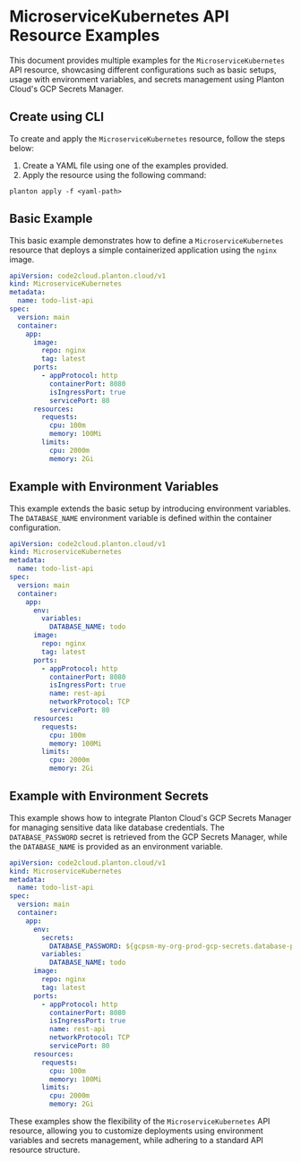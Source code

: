 # MicroserviceKubernetes API Resource Examples

This document provides multiple examples for the `MicroserviceKubernetes` API resource, showcasing different configurations such as basic setups, usage with environment variables, and secrets management using Planton Cloud's GCP Secrets Manager.

## Create using CLI

To create and apply the `MicroserviceKubernetes` resource, follow the steps below:

1. Create a YAML file using one of the examples provided.
2. Apply the resource using the following command:

```shell
planton apply -f <yaml-path>
```

## Basic Example

This basic example demonstrates how to define a `MicroserviceKubernetes` resource that deploys a simple containerized application using the `nginx` image. 

```yaml
apiVersion: code2cloud.planton.cloud/v1
kind: MicroserviceKubernetes
metadata:
  name: todo-list-api
spec:
  version: main
  container:
    app:
      image:
        repo: nginx
        tag: latest
      ports:
        - appProtocol: http
          containerPort: 8080
          isIngressPort: true
          servicePort: 80
      resources:
        requests:
          cpu: 100m
          memory: 100Mi
        limits:
          cpu: 2000m
          memory: 2Gi
```

## Example with Environment Variables

This example extends the basic setup by introducing environment variables. The `DATABASE_NAME` environment variable is defined within the container configuration.

```yaml
apiVersion: code2cloud.planton.cloud/v1
kind: MicroserviceKubernetes
metadata:
  name: todo-list-api
spec:
  version: main
  container:
    app:
      env:
        variables:
          DATABASE_NAME: todo
      image:
        repo: nginx
        tag: latest
      ports:
        - appProtocol: http
          containerPort: 8080
          isIngressPort: true
          name: rest-api
          networkProtocol: TCP
          servicePort: 80
      resources:
        requests:
          cpu: 100m
          memory: 100Mi
        limits:
          cpu: 2000m
          memory: 2Gi
```

## Example with Environment Secrets

This example shows how to integrate Planton Cloud's GCP Secrets Manager for managing sensitive data like database credentials. The `DATABASE_PASSWORD` secret is retrieved from the GCP Secrets Manager, while the `DATABASE_NAME` is provided as an environment variable.

```yaml
apiVersion: code2cloud.planton.cloud/v1
kind: MicroserviceKubernetes
metadata:
  name: todo-list-api
spec:
  version: main
  container:
    app:
      env:
        secrets:
          DATABASE_PASSWORD: ${gcpsm-my-org-prod-gcp-secrets.database-password}
        variables:
          DATABASE_NAME: todo
      image:
        repo: nginx
        tag: latest
      ports:
        - appProtocol: http
          containerPort: 8080
          isIngressPort: true
          name: rest-api
          networkProtocol: TCP
          servicePort: 80
      resources:
        requests:
          cpu: 100m
          memory: 100Mi
        limits:
          cpu: 2000m
          memory: 2Gi
```

These examples show the flexibility of the `MicroserviceKubernetes` API resource, allowing you to customize deployments using environment variables and secrets management, while adhering to a standard API resource structure.
